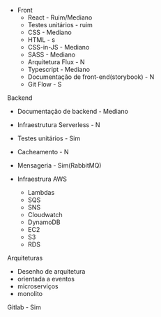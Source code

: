 - Front
  - React - Ruim/Mediano
  - Testes unitários - ruim
  - CSS - Mediano
  - HTML - s
  - CSS-in-JS - Mediano
  - SASS - Mediano
  - Arquitetura Flux - N
  - Typescript - Mediano
  - Documentação de front-end(storybook) - N
  - Git Flow - S

Backend
- Documentação de backend - Mediano
- Infraestrutura Serverless - N
- Testes unitários - Sim
- Cacheamento - N
- Mensageria - Sim(RabbitMQ)

- Infraestrura
  AWS
    - Lambdas
    - SQS
    - SNS
    - Cloudwatch
    - DynamoDB
    - EC2
    - S3
    - RDS
    
Arquiteturas
  - Desenho de arquitetura
  - orientada a eventos
  - microserviços
  - monolito


Gitlab - Sim